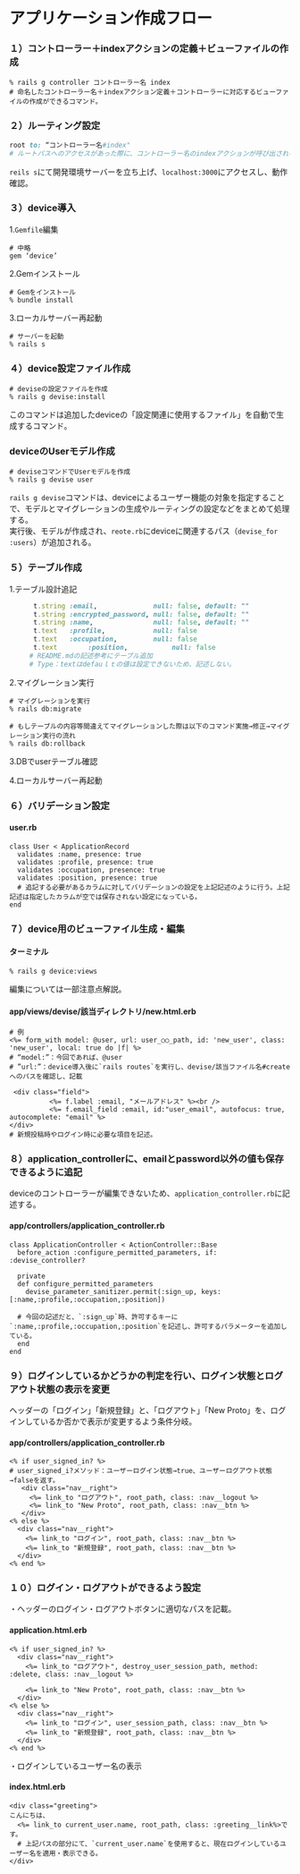 # アプリケーション作成フロー

### １）コントローラー＋indexアクションの定義＋ビューファイルの作成

````ターミナル
% rails g controller コントローラー名 index
# 命名したコントローラー名＋indexアクション定義＋コントローラーに対応するビューファイルの作成ができるコマンド。
````

### ２）ルーティング設定

````Ruby .route.rb
root to: “コントローラー名#index"
# ルートパスへのアクセスがあった際に、コントローラー名のindexアクションが呼び出される。
````

`reils s`にて開発環境サーバーを立ち上げ、`localhost:3000`にアクセスし、動作確認。

### ３）device導入
1.`Gemfile`編集

````Gemfile
# 中略
gem ‘device’
````
2.Gemインストール

````ターミナル
# Gemをインストール
% bundle install
````

3.ローカルサーバー再起動

````ターミナル
# サーバーを起動
% rails s
````

### ４）device設定ファイル作成

````ターミナル
# deviseの設定ファイルを作成
% rails g devise:install
````
このコマンドは追加したdeviceの「設定関連に使用するファイル」を自動で生成するコマンド。

### deviceのUserモデル作成

````ターミナル
# deviseコマンドでUserモデルを作成
% rails g devise user
````
`rails g devise`コマンドは、deviceによるユーザー機能の対象を指定することで、モデルとマイグレーションの生成やルーティングの設定などをまとめて処理する。<br>
実行後、モデルが作成され、`reote.rb`にdeviceに関連するパス（`devise_for :users`）が追加される。

### ５）テーブル作成

1.テーブル設計追記

````db/migrate/20XXXXXXXXX_devise_create_users.rb
      t.string :email,              null: false, default: ""
      t.string :encrypted_password, null: false, default: ""
      t.string :name,               null: false, default: ""
      t.text   :profile,            null: false
      t.text   :occupation,         null: false
      t.text　　　　 :position,           null: false
     # README.mdの記述参考にテーブル追加
     # Type：textはdefauｌｔの値は設定できないため、記述しない。
````

2.マイグレーション実行

````ターミナル
# マイグレーションを実行
% rails db:migrate

# もしテーブルの内容等間違えてマイグレーションした際は以下のコマンド実施→修正→マイグレーション実行の流れ
% rails db:rollback
````

3.DBでuserテーブル確認<br>

4.ローカルサーバー再起動

### ６）バリデーション設定

#### user.rb
````
class User < ApplicationRecord
  validates :name, presence: true
  validates :profile, presence: true
  validates :occupation, presence: true
  validates :position, presence: true
  # 追記する必要があるカラムに対してバリデーションの設定を上記記述のように行う。上記記述は指定したカラムが空では保存されない設定になっている。
end
````

### ７）device用のビューファイル生成・編集

#### ターミナル
````
% rails g device:views
````

編集については一部注意点解説。
#### app/views/devise/該当ディレクトリ/new.html.erb
````
# 例
<%= form_with model: @user, url: user_○○_path, id: 'new_user', class: 'new_user', local: true do |f| %>
# “model:”：今回であれば、@user
# ”url:”：device導入後に`rails routes`を実行し、devise/該当ファイル名#createへのパスを確認し、記載

 <div class="field">
          <%= f.label :email, "メールアドレス" %><br />
          <%= f.email_field :email, id:"user_email", autofocus: true, autocomplete: "email" %>
</div>
# 新規投稿時やログイン時に必要な項目を記述。
````

### ８）application_controllerに、emailとpassword以外の値も保存できるように追記
deviceのコントローラーが編集できないため、`application_controller.rb`に記述する。<br>

#### app/controllers/application_controller.rb
````
class ApplicationController < ActionController::Base
  before_action :configure_permitted_parameters, if: :devise_controller?

  private
  def configure_permitted_parameters
    devise_parameter_sanitizer.permit(:sign_up, keys: [:name,:profile,:occupation,:position])

  # 今回の記述だと、`:sign_up`時、許可するキーに`:name,:profile,:occupation,:position`を記述し、許可するパラメーターを追加している。
  end
end
````
### ９）ログインしているかどうかの判定を行い、ログイン状態とログアウト状態の表示を変更
ヘッダーの「ログイン」「新規登録」と、「ログアウト」「New Proto」を、ログインしているか否かで表示が変更するよう条件分岐。<br>

#### app/controllers/application_controller.rb
````
<% if user_signed_in? %>
# user_signed_i?メソッド：ユーザーログイン状態→true、ユーザーログアウト状態→falseを返す。
   <div class="nav__right">
     <%= link_to "ログアウト", root_path, class: :nav__logout %>
     <%= link_to "New Proto", root_path, class: :nav__btn %>
   </div>
<% else %>
  <div class="nav__right">
    <%= link_to "ログイン", root_path, class: :nav__btn %>
    <%= link_to "新規登録", root_path, class: :nav__btn %>
  </div>
<% end %>

````

### １０）ログイン・ログアウトができるよう設定
・ヘッダーのログイン・ログアウトボタンに適切なパスを記載。

#### application.html.erb
````
<% if user_signed_in? %>
  <div class="nav__right">
    <%= link_to "ログアウト", destroy_user_session_path, method: :delete, class: :nav__logout %>

    <%= link_to "New Proto", root_path, class: :nav__btn %>
  </div>
<% else %>
  <div class="nav__right">
    <%= link_to "ログイン", user_session_path, class: :nav__btn %>
    <%= link_to "新規登録", root_path, class: :nav__btn %>
  </div>
<% end %>
````

・ログインしているユーザー名の表示

#### index.html.erb
````
<div class="greeting"> 
こんにちは、
  <%= link_to current_user.name, root_path, class: :greeting__link%>です。
  # 上記パスの部分にて、`current_user.name`を使用すると、現在ログインしているユーザー名を適用・表示できる。
</div> 
````

